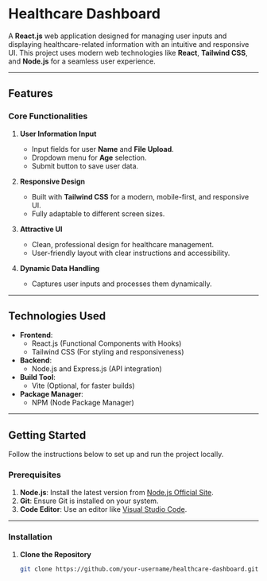 # **Healthcare Dashboard**

A **React.js** web application designed for managing user inputs and displaying healthcare-related information with an intuitive and responsive UI. This project uses modern web technologies like **React**, **Tailwind CSS**, and **Node.js** for a seamless user experience.

---

## **Features**

### **Core Functionalities**
1. **User Information Input**
   - Input fields for user **Name** and **File Upload**.
   - Dropdown menu for **Age** selection.
   - Submit button to save user data.

2. **Responsive Design**
   - Built with **Tailwind CSS** for a modern, mobile-first, and responsive UI.
   - Fully adaptable to different screen sizes.

3. **Attractive UI**
   - Clean, professional design for healthcare management.
   - User-friendly layout with clear instructions and accessibility.

4. **Dynamic Data Handling**
   - Captures user inputs and processes them dynamically.

---

## **Technologies Used**
- **Frontend**: 
  - React.js (Functional Components with Hooks)
  - Tailwind CSS (For styling and responsiveness)
- **Backend**:
  - Node.js and Express.js (API integration)
- **Build Tool**:
  - Vite (Optional, for faster builds)
- **Package Manager**: 
  - NPM (Node Package Manager)

---

## **Getting Started**

Follow the instructions below to set up and run the project locally.

### **Prerequisites**
1. **Node.js**: Install the latest version from [Node.js Official Site](https://nodejs.org/).
2. **Git**: Ensure Git is installed on your system.
3. **Code Editor**: Use an editor like [Visual Studio Code](https://code.visualstudio.com/).

---

### **Installation**

1. **Clone the Repository**
   ```bash
   git clone https://github.com/your-username/healthcare-dashboard.git
